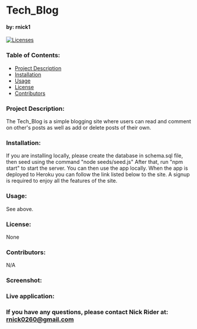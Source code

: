 # Tech_Blog

#### by: rnick1

[![Licenses](https://img.shields.io/badge/License-None-blue.svg)](https://opensource.org/licenses/None)

### **Table of Contents:**

- [Project Description](#project-description)
- [Installation](#installation)
- [Usage](#usage)
- [License](#license)
- [Contributors](#contributors)

### **Project Description:**

The Tech_Blog is a simple blogging site where users can read and comment on other's posts as well as add or delete posts of their own.

### **Installation:**

If you are installing locally, please create the database in schema.sql file, then seed using the command "node seeds/seed.js" After that, run "npm start" to start the server. You can then use the app locally. When the app is deployed to Heroku you can follow the link listed below to the site. A signup is required to enjoy all the features of the site.

### **Usage:**

See above.

### **License:**

None

### **Contributors:**

N/A

### **Screenshot:**

### **Live application:**

### If you have any questions, please contact Nick Rider at: rnick0260@gmail.com
